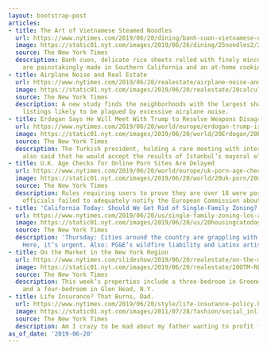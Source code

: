 ```yaml
---
layout: bootstrap-post
articles:
- title: The Art of Vietnamese Steamed Noodles
  url: https://www.nytimes.com/2019/06/20/dining/banh-cuon-vietnamese-noodles.html
  image: https://static01.nyt.com/images/2019/06/26/dining/25noodles2/25noodles2-facebookJumbo.jpg
  source: The New York Times
  description: Banh cuon, delicate rice sheets rolled with finely minced fillings,
    are painstakingly made in Southern California and an at-home cooking class.
- title: Airplane Noise and Real Estate
  url: https://www.nytimes.com/2019/06/20/realestate/airplane-noise-and-real-estate.html
  image: https://static01.nyt.com/images/2019/06/20/realestate/20calculatorx--1560879436726/20calculatorx--1560879436726-facebookJumbo.png
  source: The New York Times
  description: A new study finds the neighborhoods with the largest share of home
    listings likely to be plagued by excessive airplane noise.
- title: Erdogan Says He Will Meet With Trump to Resolve Weapons Disagreement
  url: https://www.nytimes.com/2019/06/20/world/europe/erdogan-trump-istanbul-election.html
  image: https://static01.nyt.com/images/2019/06/20/world/20Erdogan/20Erdogan-facebookJumbo.jpg
  source: The New York Times
  description: The Turkish president, holding a rare meeting with international journalists,
    also said that he would accept the results of Istanbul’s mayoral election.
- title: U.K. Age Checks for Online Porn Sites Are Delayed
  url: https://www.nytimes.com/2019/06/20/world/europe/uk-porn-age-check.html
  image: https://static01.nyt.com/images/2019/06/20/world/20uk-porn/20uk-porn-facebookJumbo.jpg
  source: The New York Times
  description: Rules requiring users to prove they are over 18 were postponed because
    officials failed to adequately notify the European Commission about the changes.
- title: 'California Today: Should We Get Rid of Single-Family Zoning?'
  url: https://www.nytimes.com/2019/06/20/us/single-family-zoning-los-angeles.html
  image: https://static01.nyt.com/images/2019/06/20/us/20housingcatoday/merlin_140314368_a86d308a-1838-4dc8-9b2e-83480d1acad4-facebookJumbo.jpg
  source: The New York Times
  description: 'Thursday: Cities around the country are grappling with that question.
    Here, it’s urgent. Also: PG&E’s wildfire liability and Latinx artists.'
- title: On the Market in the New York Region
  url: https://www.nytimes.com/slideshow/2019/06/20/realestate/on-the-market-in-the-new-york-region.html
  image: https://static01.nyt.com/images/2019/06/20/realestate/20OTM-REG-slide-Q3VK/20OTM-REG-slide-Q3VK-facebookJumbo.jpg
  source: The New York Times
  description: This week’s properties include a three-bedroom in Greenwich, Conn.,
    and a four-bedroom in Glen Head, N.Y.
- title: Life Insurance? That Burns, Dad.
  url: https://www.nytimes.com/2019/06/20/style/life-insurance-policy.html
  image: https://static01.nyt.com/images/2011/07/28/fashion/social_inline/social_inline-facebookJumbo-v4.jpg
  source: The New York Times
  description: Am I crazy to be mad about my father wanting to profit from my death?
as_of_date: '2019-06-20'
---
```


